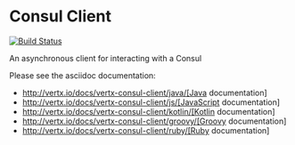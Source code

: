 # Consul Client

[![Build Status](https://vertx.ci.cloudbees.com/buildStatus/icon?job=vert.x3-consul-client)](https://vertx.ci.cloudbees.com/view/vert.x-3/job/vert.x3-consul-client/)

An asynchronous client for interacting with a Consul

Please see the asciidoc documentation:

* http://vertx.io/docs/vertx-consul-client/java/[Java documentation]
* http://vertx.io/docs/vertx-consul-client/js/[JavaScript documentation]
* http://vertx.io/docs/vertx-consul-client/kotlin/[Kotlin documentation]
* http://vertx.io/docs/vertx-consul-client/groovy/[Groovy documentation]
* http://vertx.io/docs/vertx-consul-client/ruby/[Ruby documentation]
